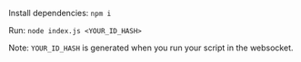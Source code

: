 Install dependencies: `npm i`

Run: `node index.js <YOUR_ID_HASH>`

Note: `YOUR_ID_HASH` is generated when you run your script in the websocket.
